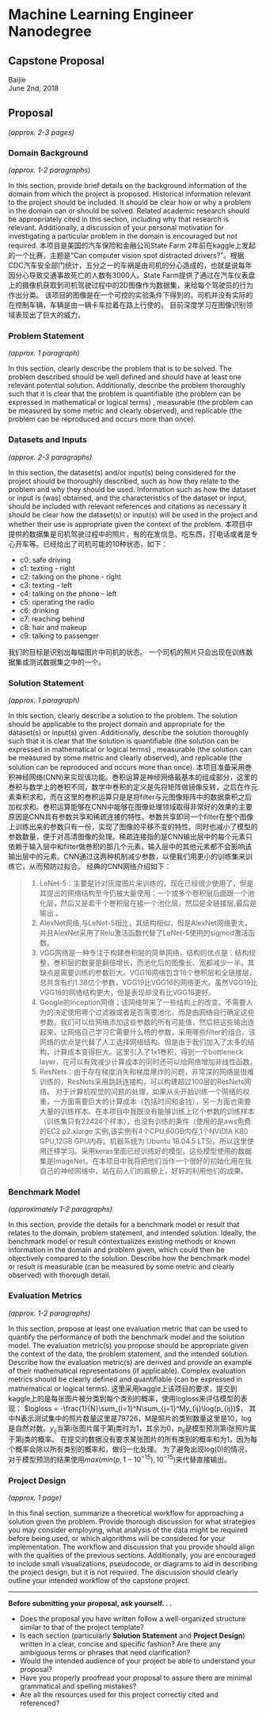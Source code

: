 # Machine Learning Engineer Nanodegree
## Capstone Proposal
Baijie  
June 2nd, 2018

## Proposal
_(approx. 2-3 pages)_

### Domain Background
_(approx. 1-2 paragraphs)_

In this section, provide brief details on the background information of the domain from which the project is proposed. Historical information relevant to the project should be included. It should be clear how or why a problem in the domain can or should be solved. Related academic research should be appropriately cited in this section, including why that research is relevant. Additionally, a discussion of your personal motivation for investigating a particular problem in the domain is encouraged but not required.
本项目是美国的汽车保险和金融公司State Farm 2年前在kaggle上发起的一个比赛，主题是“Can computer vision spot distracted drivers?”。根据CDC汽车安全部门统计，五分之一的车祸是由司机的分心造成的，也就是说每年因分心导致交通事故死亡的人数有3000人。State Farm提供了通过在汽车仪表盘上的摄像机获取到司机驾驶过程中的2D图像作为数据集，来给每个驾驶员的行为作出分类。
该项目的图像是在一个可控的实验条件下得到的。司机并没有实际的在控制车辆，车辆是由一辆卡车拉着在路上行使的。
目前深度学习在图像识别领域表现出了巨大的威力，

### Problem Statement
_(approx. 1 paragraph)_

In this section, clearly describe the problem that is to be solved. The problem described should be well defined and should have at least one relevant potential solution. Additionally, describe the problem thoroughly such that it is clear that the problem is quantifiable (the problem can be expressed in mathematical or logical terms) , measurable (the problem can be measured by some metric and clearly observed), and replicable (the problem can be reproduced and occurs more than once).


### Datasets and Inputs
_(approx. 2-3 paragraphs)_

In this section, the dataset(s) and/or input(s) being considered for the project should be thoroughly described, such as how they relate to the problem and why they should be used. Information such as how the dataset or input is (was) obtained, and the characteristics of the dataset or input, should be included with relevant references and citations as necessary It should be clear how the dataset(s) or input(s) will be used in the project and whether their use is appropriate given the context of the problem.
本项目中提供的数据集是司机驾驶过程中的照片，有的在发信息、吃东西，打电话或者是专心开车等。已经给出了司机可能的10种状态，如下：
- c0: safe driving
- c1: texting - right
- c2: talking on the phone - right
- c3: texting - left
- c4: talking on the phone - left
- c5: operating the radio
- c6: drinking
- c7: reaching behind
- c8: hair and makeup
- c9: talking to passenger

我们的目标是识别出每幅图片中司机的状态。
一个司机的照片只会出现在训练数据集或测试数据集之中的一个。
### Solution Statement
_(approx. 1 paragraph)_

In this section, clearly describe a solution to the problem. The solution should be applicable to the project domain and appropriate for the dataset(s) or input(s) given. Additionally, describe the solution thoroughly such that it is clear that the solution is quantifiable (the solution can be expressed in mathematical or logical terms) , measurable (the solution can be measured by some metric and clearly observed), and replicable (the solution can be reproduced and occurs more than once).
本项目准备采用巻积神经网络(CNN)来实现该功能。巻积运算是神经网络最基本的组成部分，这里的巻积与数学上的巻积不同，数学中巻积的定义是先将矩阵做镜像反转，之后在作元素乘积求和，而在这里的巻积运算只是是将filter与元图像矩阵中的数据乘积之后加权求和。巻积运算能够在CNN中能够在图像处理领域取得非常好的效果的主要原因是CNN具有参数共享和稀疏连接的特性。参数共享即同一个filter在整个图像上训练出来的参数只有一份，实现了图像的平移不变的特性。同时也减小了模型的参数数量，便于对高清图像的处理。稀疏连接指的是CNN输出层中的每个元素只依赖于输入层中和filter做巻积的那几个元素，输入层中的其他元素都不会影响该输出层中的元素。CNN通过这两种机制减少参数，以便我们用更小的训练集来训练它，从而预防过拟合。
经典的CNN网络介绍如下：
> 1. LeNet-5：主要是针对灰度图片来训练的，现在已经很少使用了，但是其提出的网络结构至今仍被大量使用：一个或多个卷积层后面跟一个池化层，然后又是若干个巻积层在接一个池化层，然后是全链接层,最后是输出 。
> 2. AlexNet网络,与LeNet-5相比，其结构相似，但是AlexNet网络更大，并且AlexNet采用了Relu激活函数代替了LeNet-5使用的sigmod激活函数。
> 3. VGG网络是一种专注于构建巻积层的简单网络，结构的优点是：结构规整，巻积层的数量是翻倍增长，而池化后的图像长、宽都减少一半。其缺点是需要训练的参数巨大。VGG16网络包含16个巻积层和全链接层，总共含有约1.38亿个参数，VGG19比VGG16的网络更大。虽然VGG19比VGG16的网络结构更大，但是表现却没有比VGG16更好。
> 4. Google的Inception网络；该网络带来了一些结构上的改变。不需要人为的决定使用哪个过滤器或者是否需要池化，而是由网络自行确定这些参数。我们可以给网络添加这些参数的所有可能值，然后把这些输出连起来，让网络自己学习它需要什么杨的参数，采用哪些filter的组合。该网络的优点是代替了人工选择网络结构。但是由于我们加入了太多的结构，计算成本变得巨大。这里引入了1x1巻积，得到一个bottleneck layer，在可以有效减少计算成本的同时还可以给网络增加非线性函数。
> 5. ResNets：由于存在梯度消失和梯度爆炸的问题，非常深的网络是很难训练的，ResNets采用跳跃连接构，可以构建超过100层的ResNets网络。
对于计算机视觉的问题的处理，如果从头开始训练一个网络的权重，一方面需要巨大的计算成本（包括时间和金钱），另一方面也需要大量的训练样本。在本项目中我既没有能够训练上亿个参数的训练样本（训练集只有22424个样本），也没有训练的条件（使用的是aws免费的EC2 p2.xlarge 实例,该实例有4个CPU,60GB内存,1个NVIDIA K80 GPU,12GB GPU内存。机器系统为 Ubuntu 18.04.5 LTS)。所以这里使用迁移学习。采用keras里面已经训练好的模型。这些模型使用的数据集是ImageNet。在本项目中我将把他们当作一个很好的初始化用在我自己的神经网络中，站在前人们的肩膀上，好好的利用他们的成果。

### Benchmark Model
_(approximately 1-2 paragraphs)_

In this section, provide the details for a benchmark model or result that relates to the domain, problem statement, and intended solution. Ideally, the benchmark model or result contextualizes existing methods or known information in the domain and problem given, which could then be objectively compared to the solution. Describe how the benchmark model or result is measurable (can be measured by some metric and clearly observed) with thorough detail.


### Evaluation Metrics
_(approx. 1-2 paragraphs)_

In this section, propose at least one evaluation metric that can be used to quantify the performance of both the benchmark model and the solution model. The evaluation metric(s) you propose should be appropriate given the context of the data, the problem statement, and the intended solution. Describe how the evaluation metric(s) are derived and provide an example of their mathematical representations (if applicable). Complex evaluation metrics should be clearly defined and quantifiable (can be expressed in mathematical or logical terms).
这里采用kaggle上该项目的要求，提交到kaggle上的是每张图片被分类到每个类别的概率，使用logloss来评估模型的表现：
$logloss = -\frac{1}{N}\sum_{i=1}^N\sum_{j=1}^My_{ij}\log(p_{ij})$，
其中N表示测试集中的照片数量这里是79726，M是照片的类别数量这里是10，log是自然对数。$y_{ij}$当第i张图片属于第j类时为1，其余为0，$p_{ij}$是模型预测第i张照片属于第j类的概率。
在提交的数据没有要求某张图片的所有类别的概率和为1，因为每个概率会除以所有类别的概率和，做归一化处理。
为了避免出现log(0)的情况，对于模型预测的结果使用$max(min(p,1-10^{-15}),10^{-15})$来代替直接输出。
### Project Design
_(approx. 1 page)_

In this final section, summarize a theoretical workflow for approaching a solution given the problem. Provide thorough discussion for what strategies you may consider employing, what analysis of the data might be required before being used, or which algorithms will be considered for your implementation. The workflow and discussion that you provide should align with the qualities of the previous sections. Additionally, you are encouraged to include small visualizations, pseudocode, or diagrams to aid in describing the project design, but it is not required. The discussion should clearly outline your intended workflow of the capstone project.

-----------

**Before submitting your proposal, ask yourself. . .**

- Does the proposal you have written follow a well-organized structure similar to that of the project template?
- Is each section (particularly **Solution Statement** and **Project Design**) written in a clear, concise and specific fashion? Are there any ambiguous terms or phrases that need clarification?
- Would the intended audience of your project be able to understand your proposal?
- Have you properly proofread your proposal to assure there are minimal grammatical and spelling mistakes?
- Are all the resources used for this project correctly cited and referenced?
